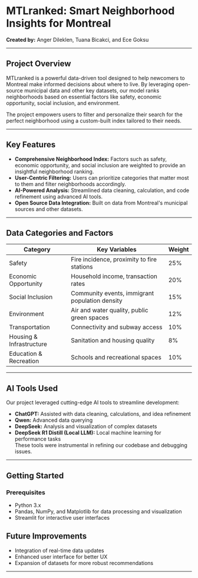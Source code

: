 # **MTLranked: Smart Neighborhood Insights for Montreal**  

**Created by:** Anger Dileklen, Tuana Bicakci, and Ece Goksu  

---

## **Project Overview**  
MTLranked is a powerful data-driven tool designed to help newcomers to Montreal make informed decisions about where to live. By leveraging open-source municipal data and other key datasets, our model ranks neighborhoods based on essential factors like safety, economic opportunity, social inclusion, and environment.  

The project empowers users to filter and personalize their search for the perfect neighborhood using a custom-built index tailored to their needs.  

---

## **Key Features**  
- **Comprehensive Neighborhood Index:** Factors such as safety, economic opportunity, and social inclusion are weighted to provide an insightful neighborhood ranking.  
- **User-Centric Filtering:** Users can prioritize categories that matter most to them and filter neighborhoods accordingly.  
- **AI-Powered Analysis:** Streamlined data cleaning, calculation, and code refinement using advanced AI tools.  
- **Open Source Data Integration:** Built on data from Montreal's municipal sources and other datasets.  

---

## **Data Categories and Factors**  
| **Category** | **Key Variables** | **Weight** |  
|--------------|--------------------|------------|  
| Safety       | Fire incidence, proximity to fire stations | 25% |  
| Economic Opportunity | Household income, transaction rates | 20% |  
| Social Inclusion | Community events, immigrant population density | 15% |  
| Environment  | Air and water quality, public green spaces | 12% |  
| Transportation | Connectivity and subway access | 10% |  
| Housing & Infrastructure | Sanitation and housing quality | 8% |  
| Education & Recreation | Schools and recreational spaces | 10% |  

---

## **AI Tools Used**  
Our project leveraged cutting-edge AI tools to streamline development:  
- **ChatGPT:** Assisted with data cleaning, calculations, and idea refinement  
- **Qwen:** Advanced data querying  
- **DeepSeek:** Analysis and visualization of complex datasets  
- **DeepSeek R1 Distill (Local LLM):** Local machine learning for performance tasks  
These tools were instrumental in refining our codebase and debugging issues.  

---

## **Getting Started**  

### **Prerequisites**  
- Python 3.x  
- Pandas, NumPy, and Matplotlib for data processing and visualization  
- Streamlit for interactive user interfaces  

## **Future Improvements**  
- Integration of real-time data updates  
- Enhanced user interface for better UX  
- Expansion of datasets for more robust recommendations
  
 ---
